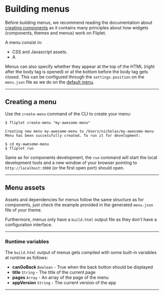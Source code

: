 # Building menus

Before building menus, we recommend reading the documentation about [creating components](Building-components.md) as it contains many principles about how widgets (components, themes and menus) work on Fliplet.

A menu consist in:
- CSS and Javascript assets.
- A


Menus can also specify whether they appear at the top of the HTML (right after the body tag is opened) or at the bottom before the body tag gets closed. This can be configured through the `settings.position` on the `menu.json` file as we do on the [default menu](https://github.com/Fliplet/fliplet-menu-default/blob/master/menu.json#L22).

---

## Creating a menu

Use the `create-menu` command of the CLI to create your menu:

```
$ fliplet create-menu "my-awesome-menu"

Creating new menu my-awesome-menu to /Users/nicholas/my-awesome-menu
Menu has been successfully created. To run it for development:

$ cd my-awesome-menu
$ fliplet run
```

Same as for components development, the `run` command will start the local development tools and a new window of your browser pointing to `http://localhost:3000` (or the first open port) should open.

---

## Menu assets

Assets and dependencies for menus follow the same structure as for components, just check the example provided in the generated `menu.json` file of your theme.

Furthermore, menus only have a `build.html` output file as they don't have a configuration interface.

---

### Runtime variables

The `build.html` output of menus gets compiled with some built-in variables at runtime as follows:

- **canGoBack** `Boolean` - True when the back button should be displayed
- **title** `String` - The title of the current page
- **pages** `Array` - An array of the page of the menu
- **appVersion** `String` - The current version of the app

---